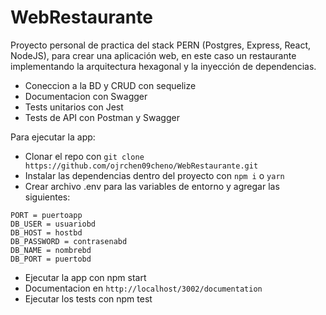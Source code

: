 ﻿# WebRestaurante
Proyecto personal de practica del stack PERN (Postgres, Express, React, NodeJS), para crear una aplicación web, en este caso un restaurante implementando la arquitectura hexagonal y la inyección de dependencias.
- Coneccion a la BD y CRUD con sequelize
- Documentacion con Swagger
- Tests unitarios con Jest
- Tests de API con Postman y Swagger

Para ejecutar la app:
- Clonar el repo con ```git clone https://github.com/ojrchen09cheno/WebRestaurante.git```
- Instalar las dependencias dentro del proyecto con ```npm i``` o ```yarn``` 
- Crear archivo .env para las variables de entorno y agregar las siguientes:
```
PORT = puertoapp
DB_USER = usuariobd
DB_HOST = hostbd
DB_PASSWORD = contrasenabd
DB_NAME = nombrebd
DB_PORT = puertobd
```
- Ejecutar la app con npm start
- Documentacion en ```http://localhost/3002/documentation```
- Ejecutar los tests con npm test
